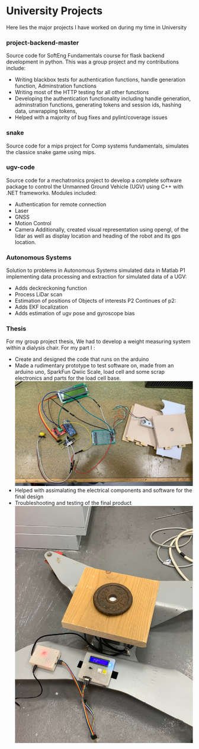 # University Projects
Here lies the major projects I have worked on during my time in University

### project-backend-master
Source code for SoftEng Fundamentals course for flask backend development in python. This was a group project and my contributions include:
- Writing blackbox tests for authentication functions, handle generation function, Adminstration functions
- Writing most of the HTTP testing for all other functions
- Developing the authentication functionality including handle generation, adminstration functions, generating tokens and session ids, hashing data, unwrapping tokens,
- Helped with a majority of bug fixes and pylint/coverage issues

### snake
Source code for a mips project for Comp systems fundamentals, simulates the classice snake game using mips.

### ugv-code
Source code for a mechatronics project to develop a complete software package to control the Unmanned Ground Vehicle (UGV) using C++ with .NET frameworks. Modules included:
- Authentication for remote connection
- Laser
- GNSS
- Motion Control
- Camera
Additionally, created visual representation using opengl, of the lidar as well as display location and heading of the robot and its gps location.

### Autonomous Systems
Solution to problems in Autonomous Systems simulated data in Matlab
P1 implementing data processing and extraction for simulated data of a UGV:
-  Adds deckreckoning function
-  Process LiDar scan
-  Estimation of positions of Objects of interests
P2 Continues of p2:
- Adds EKF localization
- Adds estimation of ugv pose and gyroscope bias

### Thesis
For my group project thesis, We had to develop a weight measuring system within a dialysis chair. For my part I :
- Create and designed the code that runs on the arduino
- Made a rudimentary prototype to test software on, made from an arduino uno, SparkFun Qwiic Scale, load cell and some scrap electronics and parts for the load cell base.
![prototype image](https://github.com/steve-ly/Uni-Projects/blob/main/thesis-part/prototype.jpg)
- Helped with assimalating the electrical components and software for the final design
- Troubleshooting and testing of the final product
![Final design image](https://github.com/steve-ly/Uni-Projects/blob/main/thesis-part/final.jpg)
